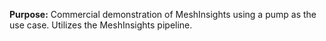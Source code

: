 **Purpose:** Commercial demonstration of MeshInsights using a pump as the use case. Utilizes the MeshInsights pipeline.